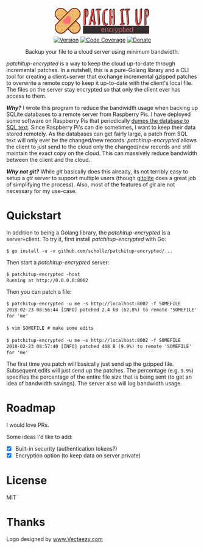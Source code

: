 <p align="center">
<img
    src="https://raw.githubusercontent.com/schollz/patchitup-encrypted/master/.github/logo.png"
    width="260px" border="0" alt="patchitup-encrypted">
<br>
<a href="https://github.com/schollz/patchitup-encrypted/releases/latest"><img src="https://img.shields.io/badge/version-0.1.0-brightgreen.svg?style=flat-square" alt="Version"></a>
<a href="https://godoc.org/github.com/schollz/patchitup-encrypted/patchitup"><img src="https://img.shields.io/badge/godoc-reference-blue.svg?style=flat-square" alt="Code Coverage"></a>
<a href="https://www.paypal.me/ZackScholl/5.00"><img src="https://img.shields.io/badge/donate-$5-brown.svg?style=flat-square" alt="Donate"></a>
</p>

<p align="center">Backup your file to a cloud server using minimum bandwidth.</p>

*patchitup-encrypted* is a way to keep the cloud up-to-date through incremental patches. In a nutshell, this is a pure-Golang library and a CLI tool for creating a client+server that exchange incremental gzipped patches to overwrite a remote copy to keep it up-to-date with the client's local file. The files on the server stay encrypted so that only the client ever has access to them.

<em><strong>Why?</strong></em> I wrote this program to reduce the bandwidth usage when backing up SQLite databases to a remote server from Raspberry Pis. I have deployed some software on Raspberry Pis that periodically [dumps the database to SQL text](http://www.sqlitetutorial.net/sqlite-dump/). Since Raspberry Pi's can die sometimes, I want to keep their data stored remotely. As the databases can get fairly large, a patch from SQL text will only ever be the changed/new records. *patchitup-encrypted* allows the client to just send to the cloud only the changed/new records and still maintain the exact copy on the cloud. This can massively reduce bandwidth between the client and the cloud. 

<em><strong>Why not git?</strong></em> While *git* basically  does this already, its not terribly easy to setup a *git* server to support multiple users (though [gitolite](https://github.com/sitaramc/gitolite) does a great job of simplifying the process).  Also, most of the features of *git* are not necessary for my use-case.

# Quickstart

In addition to being a Golang library, the *patchitup-encrypted* is a server+client. To try it, first install *patchitup-encrypted* with Go:

```
$ go install -u -v github.com/schollz/patchitup-encrypted/...
```

Then start a *patchitup-encrypted* server:

```
$ patchitup-encrypted -host
Running at http://0.0.0.0:8002
```

Then you can patch a file:

```
$ patchitup-encrypted -u me -s http://localhost:8002 -f SOMEFILE
2018-02-23 08:56:44 [INFO] patched 2.4 kB (62.8%) to remote 'SOMEFILE' for 'me'

$ vim SOMEFILE # make some edits

$ patchitup-encrypted -u me -s http://localhost:8002 -f SOMEFILE
2018-02-23 08:57:40 [INFO] patched 408 B (9.9%) to remote 'SOMEFILE' for 'me'
```

The first time you patch will basically just send up the gzipped file. Subsequent edits will just send up the patches. The percentage (e.g. `9.9%`) specifies the percentage of the entire file size that is being sent (to get an idea of bandwidth savings). The server also will log bandwidth usage.


# Roadmap

I would love PRs.

Some ideas I'd like to add:

- [x] Built-in security (authentication tokens?)
- [x] Encryption option (to keep data on server private)

# License

MIT

# Thanks

Logo designed by <a rel="nofollow" target="_blank" href="https://www.vecteezy.com">www.Vecteezy.com</a>
